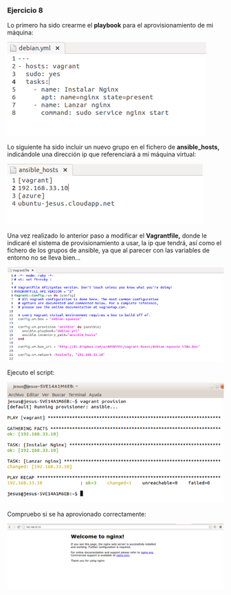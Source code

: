 ### Ejercicio 8

Lo primero ha sido crearme el **playbook** para el aprovisionamiento de mi máquina:

![imagen252](https://github.com/jmanday/Imagenes/blob/master/imagen252.png?raw=true)


Lo siguiente ha sido incluir un nuevo grupo en el fichero de **ansible_hosts,** indicándole una dirección ip que referenciará a mi máquina virtual:

![imagen253](https://github.com/jmanday/Imagenes/blob/master/imagen253.png?raw=true)


Una vez realizado lo anterior paso a modificar el **Vagrantfile,** donde le indicaré el sistema de provisionamiento a usar, la ip que tendrá, así como el fichero de los grupos de ansible, ya que al parecer con las variables de entorno no se lleva bien...

![imagen254](https://github.com/jmanday/Imagenes/blob/master/imagen254.png?raw=true)


Ejecuto el script:

![imagen255](https://github.com/jmanday/Imagenes/blob/master/imagen255.png?raw=true)


Compruebo si se ha aprovionado correctamente:

![imagen256](https://github.com/jmanday/Imagenes/blob/master/imagen256.png?raw=true)
